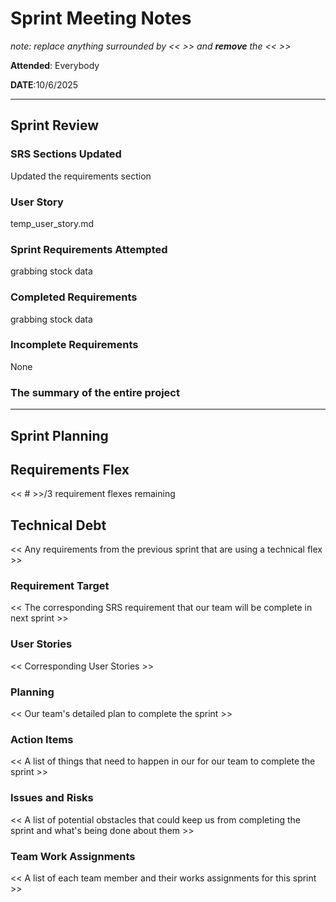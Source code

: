 # Sprint Meeting Notes

*note: replace anything surrounded by << >> and **remove** the << >>*

**Attended**: Everybody

**DATE**:10/6/2025

***

## Sprint Review

### SRS Sections Updated
Updated the requirements section


### User Story
temp_user_story.md

### Sprint Requirements Attempted
grabbing stock data

### Completed Requirements
grabbing stock data 

### Incomplete Requirements
None

### The summary of the entire project


***

## Sprint Planning

## Requirements Flex

<< # >>/3 requirement flexes remaining

## Technical Debt

<< Any requirements from the previous sprint that are using a technical flex >>

### Requirement Target

<< The corresponding SRS requirement that our team will be complete in next sprint >>

### User Stories

<< Corresponding User Stories >>

### Planning

<< Our team's detailed plan to complete the sprint >>

### Action Items

<< A list of things that need to happen in our for our team to complete the sprint >>

### Issues and Risks

<< A list of potential obstacles that could keep us from completing the sprint and what's being done about them >>

### Team Work Assignments

<< A list of each team member and their works assignments for this sprint >>